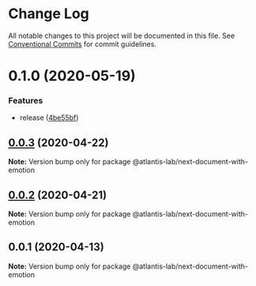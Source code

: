 # Change Log

All notable changes to this project will be documented in this file.
See [Conventional Commits](https://conventionalcommits.org) for commit guidelines.

# 0.1.0 (2020-05-19)

### Features

- release ([4be55bf](https://github.com/Atlantis-Lab/next/commit/4be55bf0cb647444d313752e897280b02fdfffc6))

## [0.0.3](https://github.com/Atlantis-Lab/next/compare/@atlantis-lab/next-document-with-emotion@0.0.2...@atlantis-lab/next-document-with-emotion@0.0.3) (2020-04-22)

**Note:** Version bump only for package @atlantis-lab/next-document-with-emotion

## [0.0.2](https://github.com/Atlantis-Lab/next/compare/@atlantis-lab/next-document-with-emotion@0.0.1...@atlantis-lab/next-document-with-emotion@0.0.2) (2020-04-21)

**Note:** Version bump only for package @atlantis-lab/next-document-with-emotion

## 0.0.1 (2020-04-13)

**Note:** Version bump only for package @atlantis-lab/next-document-with-emotion
